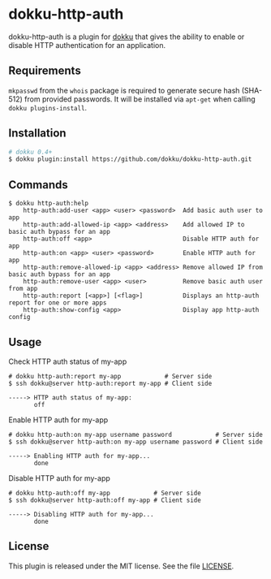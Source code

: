 # dokku-http-auth

dokku-http-auth is a plugin for [dokku][dokku] that gives the ability to enable or disable HTTP authentication for an application.

## Requirements

`mkpasswd` from the `whois` package is required to generate secure hash (SHA-512) from provided passwords. It will be installed via `apt-get` when calling `dokku plugins-install`.

## Installation

```sh
# dokku 0.4+
$ dokku plugin:install https://github.com/dokku/dokku-http-auth.git
```

## Commands

```
$ dokku http-auth:help
    http-auth:add-user <app> <user> <password>  Add basic auth user to app
    http-auth:add-allowed-ip <app> <address>    Add allowed IP to basic auth bypass for an app
    http-auth:off <app>                         Disable HTTP auth for app
    http-auth:on <app> <user> <password>        Enable HTTP auth for app
    http-auth:remove-allowed-ip <app> <address> Remove allowed IP from basic auth bypass for an app
    http-auth:remove-user <app> <user>          Remove basic auth user from app
    http-auth:report [<app>] [<flag>]           Displays an http-auth report for one or more apps
    http-auth:show-config <app>                 Display app http-auth config
```

## Usage

Check HTTP auth status of my-app
```
# dokku http-auth:report my-app            # Server side
$ ssh dokku@server http-auth:report my-app # Client side

-----> HTTP auth status of my-app:
       off
```

Enable HTTP auth for my-app
```
# dokku http-auth:on my-app username password            # Server side
$ ssh dokku@server http-auth:on my-app username password # Client side

-----> Enabling HTTP auth for my-app...
       done
```

Disable HTTP auth for my-app
```
# dokku http-auth:off my-app            # Server side
$ ssh dokku@server http-auth:off my-app # Client side

-----> Disabling HTTP auth for my-app...
       done
```

## License

This plugin is released under the MIT license. See the file [LICENSE](LICENSE).

[dokku]: https://github.com/dokku/dokku
